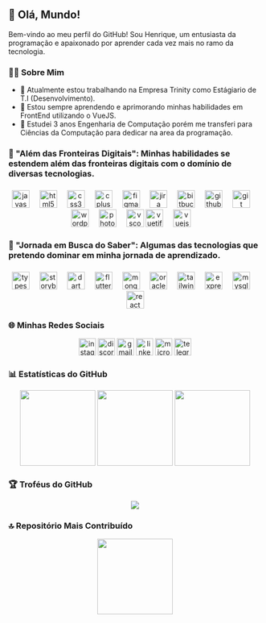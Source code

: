 ## 👋 Olá, Mundo!

Bem-vindo ao meu perfil do GitHub! Sou Henrique, um entusiasta da programação e apaixonado por aprender cada vez mais no ramo da tecnologia.

### 🧑‍💻 Sobre Mim

- 🔭 Atualmente estou trabalhando na Empresa Trinity como Estágiario de T.I (Desenvolvimento).
- 🌱 Estou sempre aprendendo e aprimorando minhas habilidades em FrontEnd utilizando o VueJS.
- 📖 Estudei 3 anos Engenharia de Computação porém me transferi para Ciências da Computação para dedicar na area da programação.

###

### 🎁 "Além das Fronteiras Digitais": Minhas habilidades se estendem além das fronteiras digitais com o domínio de diversas tecnologias.

###

<div align="center">
  <img src="https://cdn.jsdelivr.net/gh/devicons/devicon/icons/javascript/javascript-original.svg" height="35" alt="javascript logo"  />
  <img width="12" />
  <img src="https://cdn.jsdelivr.net/gh/devicons/devicon/icons/html5/html5-original.svg" height="35" alt="html5 logo"  />
  <img width="12" />
  <img src="https://cdn.jsdelivr.net/gh/devicons/devicon/icons/css3/css3-original.svg" height="35" alt="css3 logo"  />
  <img width="12" />
  <img src="https://cdn.jsdelivr.net/gh/devicons/devicon/icons/cplusplus/cplusplus-original.svg" height="35" alt="cplusplus logo"  />
  <img width="12" />
  <img src="https://cdn.jsdelivr.net/gh/devicons/devicon/icons/figma/figma-original.svg" height="35" alt="figma logo"  />
  <img width="12" />
  <img src="https://cdn.jsdelivr.net/gh/devicons/devicon/icons/jira/jira-original.svg" height="35" alt="jira logo"  />
  <img width="12" />
  <img src="https://cdn.jsdelivr.net/gh/devicons/devicon/icons/bitbucket/bitbucket-original.svg" height="35" alt="bitbucket logo"  />
  <img width="12" />
  <img src="https://cdn.jsdelivr.net/gh/devicons/devicon/icons/github/github-original.svg" height="35" alt="github logo"  />
  <img width="12" />
  <img src="https://cdn.jsdelivr.net/gh/devicons/devicon/icons/git/git-original.svg" height="35" alt="git logo"  />
  <img width="12" />
  <img src="https://cdn.jsdelivr.net/gh/devicons/devicon/icons/wordpress/wordpress-original.svg" height="35" alt="wordpress logo"  />
  <img width="12" />
  <img src="https://cdn.jsdelivr.net/gh/devicons/devicon/icons/photoshop/photoshop-plain.svg" height="35" alt="photoshop logo"  />
  <img width="12" />
  <img src="https://cdn.jsdelivr.net/gh/devicons/devicon/icons/vscode/vscode-original.svg" height="35" alt="vscode logo"  />
  <img src="https://cdn.jsdelivr.net/gh/devicons/devicon/icons/vuetify/vuetify-original.svg" height="35" alt="vuetify logo"  />
  <img width="12" />
  <img src="https://cdn.jsdelivr.net/gh/devicons/devicon/icons/vuejs/vuejs-original.svg" height="35" alt="vuejs logo"  />
  <img width="12" />
</div>

###

### 🔮 "Jornada em Busca do Saber": Algumas das tecnologias que pretendo dominar em minha jornada de aprendizado.

###

<div align="center">
  <img src="https://cdn.jsdelivr.net/gh/devicons/devicon/icons/typescript/typescript-original.svg" height="35" alt="typescript logo"  />
  <img width="12" />
  <img src="https://cdn.jsdelivr.net/gh/devicons/devicon/icons/storybook/storybook-original.svg" height="35" alt="storybook logo"  />
  <img width="12" />
  <img src="https://cdn.jsdelivr.net/gh/devicons/devicon/icons/dart/dart-original.svg" height="35" alt="dart logo"  />
  <img width="12" />
  <img src="https://cdn.jsdelivr.net/gh/devicons/devicon/icons/flutter/flutter-original.svg" height="35" alt="flutter logo"  />
  <img width="12" />
  <img src="https://cdn.jsdelivr.net/gh/devicons/devicon/icons/mongodb/mongodb-original.svg" height="35" alt="mongodb logo"  />
  <img width="12" />
  <img src="https://cdn.jsdelivr.net/gh/devicons/devicon/icons/oracle/oracle-original.svg" height="35" alt="oracle logo"  />
  <img width="12" />
  <img src="https://cdn.jsdelivr.net/gh/devicons/devicon/icons/tailwindcss/tailwindcss-original-wordmark.svg" height="35" alt="tailwindcss logo"  />
  <img width="12" />
  <img src="https://cdn.jsdelivr.net/gh/devicons/devicon/icons/express/express-original.svg" height="35" alt="express logo"  />
  <img width="12" />
  <img src="https://cdn.jsdelivr.net/gh/devicons/devicon/icons/mysql/mysql-original.svg" height="35" alt="mysql logo"  />
  <img width="12" />
  <img src="https://cdn.jsdelivr.net/gh/devicons/devicon/icons/react/react-original.svg" height="35" alt="react logo"  />
</div>

###

### 🌐 Minhas Redes Sociais

<div align="center">
  <img src="https://img.shields.io/static/v1?message=Instagram&logo=instagram&label=&color=E4405F&logoColor=white&labelColor=&style=for-the-badge" height="34" alt="instagram logo"  />
  <img src="https://img.shields.io/static/v1?message=Discord&logo=discord&label=&color=7289DA&logoColor=white&labelColor=&style=for-the-badge" height="34" alt="discord logo"  />
  <img src="https://img.shields.io/static/v1?message=Gmail&logo=gmail&label=&color=D14836&logoColor=white&labelColor=&style=for-the-badge" height="34" alt="gmail logo"  />
  <img src="https://img.shields.io/static/v1?message=LinkedIn&logo=linkedin&label=&color=0077B5&logoColor=white&labelColor=&style=for-the-badge" height="34" alt="linkedin logo"  />
  <img src="https://img.shields.io/static/v1?message=Outlook&logo=microsoft-outlook&label=&color=0078D4&logoColor=white&labelColor=&style=for-the-badge" height="34" alt="microsoft-outlook logo"  />
  <img src="https://img.shields.io/static/v1?message=Telegram&logo=telegram&label=&color=2CA5E0&logoColor=white&labelColor=&style=for-the-badge" height="34" alt="telegram logo"  />
</div>

<h3>📊 Estatísticas do GitHub</h2>

<p align="center">
  <img src="https://github-readme-stats.vercel.app/api?username=HenriqZimer&theme=dark&hide_border=false&include_all_commits=true&count_private=false" height="150" />
  <img src="https://github-readme-streak-stats.herokuapp.com/?user=HenriqZimer&theme=dark&hide_border=false" height="150" />
  <img src="https://github-readme-stats.vercel.app/api/top-langs/?username=HenriqZimer&theme=dark&hide_border=false&include_all_commits=true&count_private=false&layout=compact" height="150" />
</p>

<h3>🏆 Troféus do GitHub</h2>

<p align="center">
  <img src="https://github-profile-trophy.vercel.app/?username=HenriqZimer&theme=radical&no-frame=false&no-bg=true&margin-w=4" />
</p>

<h3>🔝 Repositório Mais Contribuído</h3>

<p align="center">
  <img src="https://github-contributor-stats.vercel.app/api?username=HenriqZimer&limit=5&theme=dark&combine_all_yearly_contributions=true" height="150" />
</p>
